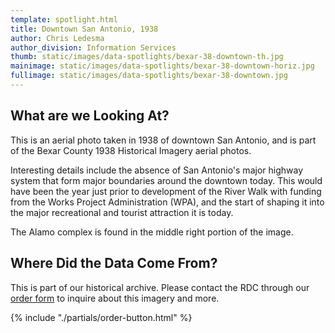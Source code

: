 ```yaml
---
template: spotlight.html
title: Downtown San Antonio, 1938
author: Chris Ledesma
author_division: Information Services
thumb: static/images/data-spotlights/bexar-38-downtown-th.jpg
mainimage: static/images/data-spotlights/bexar-38-downtown-horiz.jpg
fullimage: static/images/data-spotlights/bexar-38-downtown.jpg
---
```

## What are we Looking At?
This is an aerial photo taken in 1938 of downtown San Antonio, and is part of the Bexar County 1938 Historical Imagery aerial photos.

Interesting details include the absence of San Antonio's major highway system that form major boundaries around the downtown today. This would have been the year just prior to development of the River Walk with funding from the Works Project Administration (WPA), and the start of shaping it into the major recreational and tourist attraction it is today.

The Alamo complex is found in the middle right portion of the image.

## Where Did the Data Come From?

This is part of our historical archive. Please contact the RDC through our [order form](order-data) to inquire about this imagery and more.

{% include "./partials/order-button.html" %}
